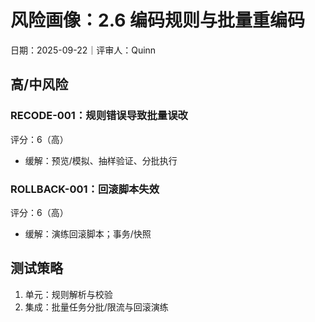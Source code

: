 # 风险画像：2.6 编码规则与批量重编码

日期：2025-09-22｜评审人：Quinn

## 高/中风险

### RECODE-001：规则错误导致批量误改
评分：6（高）
- 缓解：预览/模拟、抽样验证、分批执行

### ROLLBACK-001：回滚脚本失效
评分：6（高）
- 缓解：演练回滚脚本；事务/快照

## 测试策略

1. 单元：规则解析与校验
2. 集成：批量任务分批/限流与回滚演练
